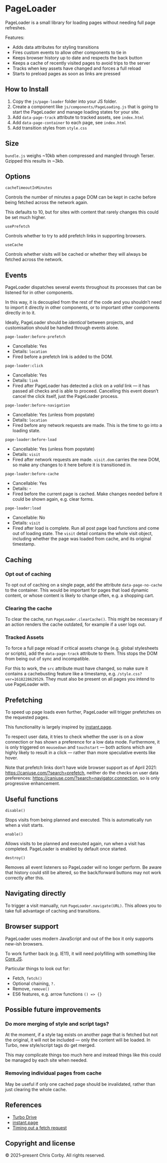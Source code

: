 # PageLoader

PageLoader is a small library for loading pages without needing full page refreshes.

Features:

- Adds data attributes for styling transitions
- Fires custom events to allow other components to tie in
- Keeps browser history up to date and respects the back button
- Keeps a cache of recently visited pages to avoid trips to the server
- Tracks when key assets have changed and forces a full reload
- Starts to preload pages as soon as links are pressed

## How to Install

1. Copy the `js/page-loader` folder into your JS folder.
1. Create a component like `js/components/PageLoading.js` that is going to start the PageLoader and manage loading states for your site.
1. Add `data-page-track` attribute to tracked assets, see `index.html`
1. Add `data-page-container` to each page, see `index.html`
1. Add transition styles from `style.css`

## Size

`bundle.js` weighs ~10kb when compressed and mangled through Terser. Gzipped this results in ~3kb.

## Options

`cacheTimeoutInMinutes`

Controls the number of minutes a page DOM can be kept in cache before being fetched across the network again.

This defaults to 10, but for sites with content that rarely changes this could be set much higher.

`usePrefetch`

Controls whether to try to add prefetch links in supporting browsers.

`useCache`

Controls whether visits will be cached or whether they will always be fetched across the network.

## Events

PageLoader dispatches several events throughout its processes that can be listened for in other components.

In this way, it is decoupled from the rest of the code and you shouldn’t need to import it directly in other components, or to important other components directly in to it.

Ideally, PageLoader should be _identical_ between projects, and customisation should be handled through events alone.

`page-loader:before-prefetch`

- Cancellable: Yes
- Details: `location`
- Fired before a prefetch link is added to the DOM.

`page-loader:click`

- Cancellable: Yes
- Details: `link`
- Fired after PageLoader has detected a click on a _valid_ link — it has passed all checks and is able to proceed. Cancelling this event doesn’t cancel the click itself, just the PageLoader process.

`page-loader:before-navigation`

- Cancellable: Yes (unless from popstate)
- Details: `location`
- Fired before any network requests are made. This is the time to go into a loading state.

`page-loader:before-load`

- Cancellable: Yes (unless from popstate)
- Details: `visit`
- Fired after network requests are made. `visit.dom` carries the new DOM, so make any changes to it here before it is transitioned in.

`page-loader:before-cache`

- Cancellable: Yes
- Details: -
- Fired before the current page is cached. Make changes needed before it could be shown again, e.g. clear forms.

`page-loader:load`

- Cancellable: No
- Details: `visit`
- Fired after load is complete. Run all post page load functions and come out of loading state. The `visit` detail contains the whole visit object, including whether the page was loaded from cache, and its original timestamp.

## Caching

### Opt out of caching

To opt out of caching on a single page, add the attribute `data-page-no-cache` to the container. This would be important for pages that load dynamic content, or whose content is likely to change often, e.g. a shopping cart.

### Clearing the cache

To clear the cache, run `PageLoader.clearCache()`. This might be necessary if an action renders the cache outdated, for example if a user logs out.

### Tracked Assets

To force a full page reload if critical assets change (e.g. global stylesheets or scripts), add the `data-page-track` attribute to them. This stops the DOM from being out of sync and incompatible.

For this to work, the `src` attribute must have changed, so make sure it contains a cachebusting feature like a timestamp, e.g. `/style.css?ver=1618228629529`. They must also be present on all pages you intend to use PageLoader with.

## Prefetching

To speed up page loads even further, PageLoader will trigger prefetches on the requested pages.

This functionality is largely inspired by [instant.page](https://instant.page/).

To respect user data, it tries to check whether the user is on a slow connection or has shown a preference for a low data mode. Furthermore, it is only triggered on `mousedown` and `touchstart` — both actions which are highly likely to result in a click — rather than more speculative events like hover.

Note that prefetch links don’t have wide browser support as of April 2021: https://caniuse.com/?search=prefetch, neither do the checks on user data preferences: https://caniuse.com/?search=navigator.connection, so is only progressive enhancement.

## Useful functions

`disable()`

Stops visits from being planned and executed. This is automatically run when a visit starts.

`enable()`

Allows visits to be planned and executed again, run when a visit has completed. PageLoader is enabled by default once started.

`destroy()`

Removes all event listeners so PageLoader will no longer perform. Be aware that history could still be altered, so the back/forward buttons may not work correctly after this.

## Navigating directly

To trigger a visit manually, run `PageLoader.navigate(URL)`. This allows you to take full advantage of caching and transitions.

## Browser support

PageLoader uses modern JavaScript and out of the box it only supports new-ish browsers.

To work further back (e.g. IE11), it will need polyfilling with something like [Core JS](https://github.com/zloirock/core-js).

Particular things to look out for:

- Fetch, `fetch()`
- Optional chaining, `?.`
- Remove, `remove()`
- ES6 features, e.g. arrow functions `() => {}`

## Possible future improvements

### Do more merging of style and script tags?

At the moment, if a style tag exists on another page that is fetched but not the original, it will not be included — only the content will be loaded. In Turbo, new style/script tags do get merged.

This may complicate things too much here and instead things like this could be managed by each site when needed.

### Removing individual pages from cache

May be useful if only one cached page should be invalidated, rather than just clearing the whole cache.

## References

- [Turbo Drive](https://github.com/hotwired/turbo/tree/8bce5f17cd697716600d3b34836365ebcdc04b3f/src/core/drive)
- [instant.page](https://github.com/instantpage/instant.page/blob/master/instantpage.js)
- [Timing out a fetch request](https://dmitripavlutin.com/timeout-fetch-request/)

## Copyright and license

© 2021–present Chris Corby. All rights reserved.
